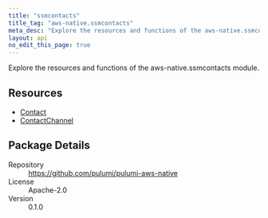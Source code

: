 ```yaml
---
title: "ssmcontacts"
title_tag: "aws-native.ssmcontacts"
meta_desc: "Explore the resources and functions of the aws-native.ssmcontacts module."
layout: api
no_edit_this_page: true
---
```


<!-- WARNING: this file was generated by Pulumi Docs Generator. -->
<!-- Do not edit by hand unless you're certain you know what you are doing! -->

Explore the resources and functions of the aws-native.ssmcontacts module.

<h2 id="resources">Resources</h2>
<ul class="api">
    <li><a href="contact" title="Contact"><span class="symbol resource"></span>Contact</a></li>
    <li><a href="contactchannel" title="ContactChannel"><span class="symbol resource"></span>ContactChannel</a></li>
</ul>

<h2 id="package-details">Package Details</h2>
<dl class="package-details">
	<dt>Repository</dt>
	<dd><a href="https://github.com/pulumi/pulumi-aws-native">https://github.com/pulumi/pulumi-aws-native</a></dd>
	<dt>License</dt>
	<dd>Apache-2.0</dd>
	<dt>Version</dt>
	<dd>0.1.0</dd>
</dl>

